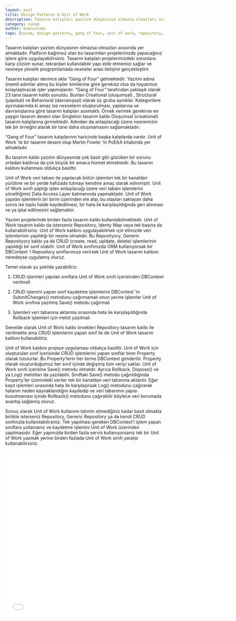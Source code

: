 ```yaml
---
layout: post
title: Design Patterns & Unit of Work
description: Tasarım kalıpları yazılım dünyasının olmazsa olmazları arasında yer almaktadır.
category: sunum
author: kaancelebi
tags: [sunum, design patterns, gang of four, unit of work, repository, dbcontext]
---
```

Tasarım kalıpları yazılım dünyasının olmazsa olmazları arasında yer almaktadır. Platform bağımsız olan bu tasarımları projelerinizde yapacağınız işlere göre uygulayabilirsiniz. Tasarım kalıpları projelerimizdeki sorunlara karşı çözüm sunar, tekrardan kullanılabilir yapı elde etmemizi sağlar ve nesneye yönelik programlamada nesneler arası iletişimi gerçekleştirir.

Tasarım kalıpları denince akla “Gang of Four” gelmektedir. Yazılım adına önemli adımlar atmış bu kişiler kimilerine göre gereksiz olsa da hayatımızı kolaylaştıracak işler yapmışlardır. “Gang of Four” tarafından yaklaşık olarak 23 tane tasarım kalıbı sunuldu. Bunları Creational (oluşumsal) , Structural (yapılsal) ve Behavioral (davranışsal) olarak üç gruba ayırdılar. Kategorilere ayırmalarında ki amaç ise nesnelerin oluşturulması, yapılarına ve davranışlarına göre tasarım kalıpları sunmaktı. Örnek vermek gerekirse en yaygın tasarım deseni olan Singleton tasarım kalıbı Oluşumsal (creational) tasarım kalıplarına girmektedir. Adından da anlaşılacağı üzere nesnemizin tek bir örneğini alarak bir tane daha oluşmamasını sağlamaktadır.

“Gang of Four” tasarım kalıplarının haricinde başka kalıplarda vardır. Unit of Work ‘te bir tasarım deseni olup Martin Fowler ‘in PoEAA kitabında yer almaktadır.

Bu tasarım kalıbı yazılım dünyasında çok basit gibi gözüken bir sorunu ortadan kaldırsa da çok büyük bir amaca hizmet etmektedir. Bu tasarım kalıbını kullanması oldukça basittir.

Unit of Work veri tabanı ile yapılacak bütün işlemleri tek bir kanaldan yürütme ve bir yerde hafızada tutmayı kendine amaç olarak edinmiştir. Unit of Work sınıfı yaptığı işten anlaşılacağı üzere veri tabanı işlemlerini yönettiğimiz Data Access Layer katmanında yapmaktadır. Unit of Work yapılan işlemlerin bir birim üzerinden ele alıp, bu olayları saklayan daha sonra ise toplu halde kaydedilmesi, bir hata ile karşılaşıldığında geri alınması ve ya iptal edilmesini sağlamaktır.

Yazılım projelerinde birden fazla tasarım kalıbı kullanılabilmektedir. Unit of Work tasarım kalıbı da isterseniz Repository, Identy Map veya tek başına da kullanabilirsiniz. Unit of Work kalıbını uygulayabilmek için elimizde veri işlemlerinin yapıldığı bir nesne olmalıdır. Bu Reposityory, Generic Reposityory kalıbı ya da CRUD (create, read, upldate, delete) işlemlerinin yapıldığı bir sınıf olabilir. Unit of Work sınıfımızda ORM kullanıyorsak bir DBContext ‘i Repository sınıflarımıza verirsek Unit of Work tasarım kalıbını neredeyse uygulamış oluruz.

Temel olarak şu şekilde yazabiliriz:

1. CRUD işlemleri yapılan sınıflara Unit of Work sınıfı içerisinden DBContext verilmeli

2. CRUD işlemini yapan sınıf kaydetme işlemlerini DBContext ‘in SubmitChanges() metodunu çağırmamalı onun yerine işlemler Unit of Work sınıfına yazılmış Save() metodu çağırmalı

3. İşlemleri veri tabanına aktarma sırasında hata ile karşılaşıldığında Rollback işlemleri için metot yazılmalı

Genelde olarak Unit of Work kalıbı örnekleri Repository tasarım kalıbı ile verilmekte ama CRUD işlemlerini yapan sınıf ile de Unit of Work tasarım kalıbını kullanabiliriz.

Unit of Work kalıbını projeye uygulaması oldukça basittir. Unit of Work için oluşturulan sınıf içerisinde CRUD işlemlerini yapan sınıflar birer Property olarak tutulurlar. Bu Property’lerin her birine DBContext gönderilir. Property olarak oluşturduğumuz her sınıf içinde değişmiş tüm veriyi saklar. Unit of Work sınıfı içerisine Save() metodu olmaldır. Ayrıca Rollback, Dispose() ve ya Log() metotları da yazılabilir. Sınıftaki Save() metodu çağırıldığında Property’ler üzerindeki veriler tek bir kanaldan veri tabanına aktarılır. Eğer kayıt işlemleri sırasında hata ile karşılaşırsak Log() metodunu çağırarak hatanın neden kaynaklandığını kaydedip ve veri tabanının yapısı bozulmaması içinde Rollback() metodunu çağırabilir böylece veri korumada avantaj sağlamış oluruz.

Sonuç olarak Unit of Work kullanımı tahmin etmediğiniz kadar basit olmakla birlikte isterseniz Repository, Generic Repository ya da kendi CRUD sınıfınızla kullanılabilirsiniz. Tek yapılması gereken DBContext’i işlem yapan sınıflara yollamanız ve kaydetme işlemini Unit of Work üzerinden yapılmasıdır. Eğer yapınızda birden fazla servis kullanıyorsanız tek bir Unit of Work yazmak yerine birden fazlada Unit of Work sınıfı yaratıp kullanabilirsiniz.  

<iframe src="//slides.com/kaancelebi/unit-of-work/embed" width="720" height="528" frameborder="0" scrolling="no" allowfullscreen="allowfullscreen"></iframe>